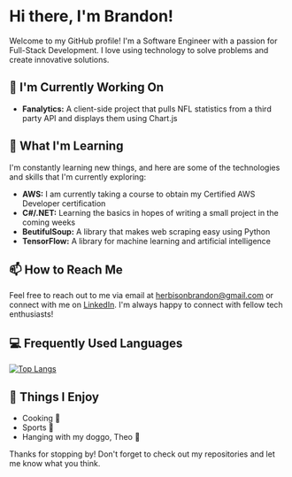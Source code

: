 # Hi there, I'm Brandon!

Welcome to my GitHub profile! I'm a Software Engineer with a passion for Full-Stack Development. I love using technology to solve problems and create innovative solutions. 

## 🔭 I'm Currently Working On

- <strong>Fanalytics:</strong> A client-side project that pulls NFL statistics from a third party API and displays them using Chart.js

## 🌱 What I'm Learning

I'm constantly learning new things, and here are some of the technologies and skills that I'm currently exploring:

- <strong>AWS:</strong> I am currently taking a course to obtain my Certified AWS Developer certification
- <strong>C#/.NET:</strong> Learning the basics in hopes of writing a small project in the coming weeks
- <strong>BeutifulSoup:</strong> A library that makes web scraping easy using Python
- <strong>TensorFlow:</strong> A library for machine learning and artificial intelligence

## 📫 How to Reach Me

Feel free to reach out to me via email at herbisonbrandon@gmail.com or connect with me on [LinkedIn](https://www.linkedin.com/in/brandonherbison/). I'm always happy to connect with fellow tech enthusiasts!

## 💻 Frequently Used Languages

[![Top Langs](https://github-readme-stats.vercel.app/api/top-langs/?username=brandonherbison&layout=compact)](https://github.com/brandonherbison/github-readme-stats)
## 🎉 Things I Enjoy

- Cooking 🥘
- Sports 🏈
- Hanging with my doggo, Theo 🐶

Thanks for stopping by! Don't forget to check out my repositories and let me know what you think.
